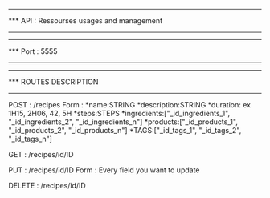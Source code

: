 ***
*** API : Ressourses usages and management
***

***
*** Port : 5555
***

***
*** ROUTES DESCRIPTION
***



POST : /recipes
Form :
*name:STRING
*description:STRING
*duration: ex 1H15, 2H06, 42, 5H
*steps:STEPS
*ingredients:["_id_ingredients_1", "_id_ingredients_2", "_id_ingredients_n"]
*products:["_id_products_1", "_id_products_2", "_id_products_n"]
*TAGS:["_id_tags_1", "_id_tags_2", "_id_tags_n"]



GET : /recipes/id/ID



PUT : /recipes/id/ID
Form :
Every field you want to update



DELETE : /recipes/id/ID

